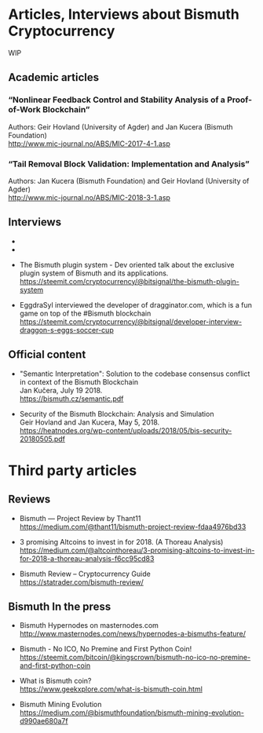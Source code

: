 # Articles, Interviews about Bismuth Cryptocurrency

WIP

## Academic articles

### “Nonlinear Feedback Control and Stability Analysis of a Proof-of-Work Blockchain”

Authors: Geir Hovland (University of Agder) and Jan Kucera (Bismuth Foundation)  
http://www.mic-journal.no/ABS/MIC-2017-4-1.asp

### “Tail Removal Block Validation: Implementation and Analysis”

Authors: Jan Kucera (Bismuth Foundation) and Geir Hovland (University of Agder)  
http://www.mic-journal.no/ABS/MIC-2018-3-1.asp

## Interviews

* 

* 


* The Bismuth plugin system - Dev oriented talk about the exclusive plugin system of Bismuth and its applications.  
  https://steemit.com/cryptocurrency/@bitsignal/the-bismuth-plugin-system
  
* EggdraSyl interviewed the developer of dragginator.com, which is a fun game on top of the #Bismuth blockchain
  https://steemit.com/cryptocurrency/@bitsignal/developer-interview-draggon-s-eggs-soccer-cup  


## Official content

* "Semantic Interpretation": Solution to the codebase consensus conflict in context of the Bismuth Blockchain  
  Jan Kučera, July 19 2018.  
  https://bismuth.cz/semantic.pdf
  
* Security of the Bismuth Blockchain: Analysis and Simulation  
  Geir Hovland and Jan Kucera, May 5, 2018.  
  https://heatnodes.org/wp-content/uploads/2018/05/bis-security-20180505.pdf

# Third party articles

## Reviews

* Bismuth — Project Review by Thant11  
  https://medium.com/@thant11/bismuth-project-review-fdaa4976bd33
  
* 3 promising Altcoins to invest in for 2018. (A Thoreau Analysis)  
  https://medium.com/@altcointhoreau/3-promising-altcoins-to-invest-in-for-2018-a-thoreau-analysis-f6cc95cd83
  
* Bismuth Review – Cryptocurrency Guide  
  https://statrader.com/bismuth-review/
  
## Bismuth In the press

* Bismuth Hypernodes on masternodes.com  
  http://www.masternodes.com/news/hypernodes-a-bismuths-feature/

* Bismuth - No ICO, No Premine and First Python Coin!  
  https://steemit.com/bitcoin/@kingscrown/bismuth-no-ico-no-premine-and-first-python-coin
  
* What is Bismuth coin?  
  https://www.geekxplore.com/what-is-bismuth-coin.html

* Bismuth Mining Evolution  
  https://medium.com/@bismuthfoundation/bismuth-mining-evolution-d990ae680a7f


